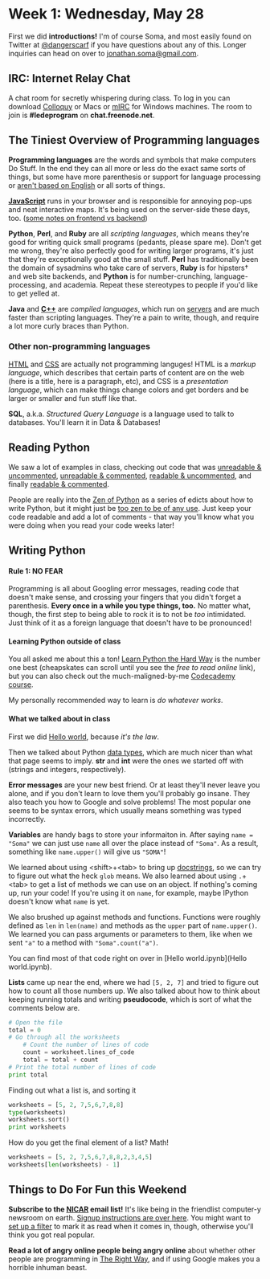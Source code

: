 # Week 1: Wednesday, May 28

First we did **introductions!** I'm of course Soma, and most easily found on Twitter at [@dangerscarf](https://twitter.com/dangerscarf) if you have questions about any of this. Longer inquiries can head on over to [jonathan.soma@gmail.com](jonathan.soma@gmail.com).

## IRC: Internet Relay Chat

A chat room for secretly whispering during class. To log in you can download [Colloquy](http://colloquy.info) or Macs or [mIRC](http://www.mirc.com) for Windows machines. The room to join is **#ledeprogram** on **chat.freenode.net**.

## The Tiniest Overview of Programming languages

**Programming languages** are the words and symbols that make computers Do Stuff. In the end they can all more or less do the exact same sorts of things, but some have more parenthesis or support for language processing or [aren't based on English](http://en.wikipedia.org/wiki/Ezhil_(programming_language)) or all sorts of things.

**[JavaScript](http://skillcrush.com/2012/04/05/javascript/)** runs in your browser and is responsible for annoying pop-ups and neat interactive maps. It's being used on the server-side these days, too. ([some notes on frontend vs backend](http://skillcrush.com/2012/04/17/frontend-vs-backend-3/))

**Python**, **Perl**, and **Ruby** are all *scripting languages*, which means they're good for writing quick small programs (pedants, please spare me). Don't get me wrong, they're also perfectly good for writing larger programs, it's just that they're exceptionally good at the small stuff. **Perl** has traditionally been the domain of sysadmins who take care of servers, **Ruby** is for hipsters&dagger; and web site backends, and **Python** is for number-crunching, language-processing, and academia. Repeat these stereotypes to people if you'd like to get yelled at.

**Java** and **[C++](http://skillcrush.com/2012/05/30/c-c-c-and-objective-c/)** are *compiled languages*, which run on [servers](http://skillcrush.com/2012/04/25/web-server-3/) and are much faster than scripting languages. They're a pain to write, though, and require a lot more curly braces than Python.

### Other non-programming languages

[HTML](http://skillcrush.com/2012/04/02/html/) and [CSS](http://skillcrush.com/2012/04/03/css/) are actually not programming languges! HTML is a *markup language*, which describes that certain parts of content are on the web (here is a title, here is a paragraph, etc), and CSS is a *presentation language*, which can make things change colors and get borders and be larger or smaller and fun stuff like that.

**SQL**, a.k.a. *Structured Query Language* is a language used to talk to databases. You'll learn it in Data &amp; Databases!

## Reading Python

We saw a lot of examples in class, checking out code that was [unreadable &amp; uncommented](unreadable-uncommented.py), [unreadable &amp; commented](unreadable-commented.py), [readable &amp; uncommented](readable-uncommented.py), and finally [readable &amp; commented](readable-commented.py).

People are really into the [Zen of Python](http://legacy.python.org/dev/peps/pep-0020/) as a series of edicts about how to write Python, but it might just be [too zen to be of any use](http://stackoverflow.com/questions/4506563/what-is-the-pythonic-way-of-programming#comment4932944_4506587). Just keep your code readable and add a lot of comments - that way you'll know what you were doing when you read your code weeks later!

## Writing Python

#### Rule 1: NO FEAR

Programming is all about Googling error messages, reading code that doesn't make sense, and crossing your fingers that you didn't forget a parenthesis. **Every once in a while you type things, too.** No matter what, though, the first step to being able to rock it is to not be *too* intimidated. Just think of it as a foreign language that doesn't have to be pronounced! 

#### Learning Python outside of class

You all asked me about this a ton! [Learn Python the Hard Way](http://learnpythonthehardway.org) is the number one best (cheapskates can scroll until you see the *free to read online* link), but you can also check out the much-maligned-by-me [Codecademy course](http://www.codecademy.com/tracks/python).

My personally recommended way to learn is *do whatever works*.

#### What we talked about in class

First we did [Hello world](http://en.wikipedia.org/wiki/Hello_world_program), because *it's the law*.

Then we talked about Python [data types](https://docs.python.org/2/library/datatypes.html), which are much nicer than what that page seems to imply. **str** and **int** were the ones we started off with (strings and integers, respectively).

**Error messages** are your new best friend. Or at least they'll never leave you alone, and if you don't learn to love them you'll probably go insane. They also teach you how to Google and solve problems! The most popular one seems to be syntax errors, which usually means something was typed incorrectly.

**Variables** are handy bags to store your informaiton in. After saying `name = "Soma"` we can just use `name` all over the place instead of `"Soma"`. As a result, something like `name.upper()` will give us `"SOMA"`!

We learned about using &lt;shift&gt;+&lt;tab&gt; to bring up  [docstrings](http://docs.python-guide.org/en/latest/writing/documentation/), so we can try to figure out what the heck `glob` means. We also learned about using `.`+&lt;tab&gt; to get a list of methods we can use on an object. If nothing's coming up, run your code! If you're using it on `name`, for example, maybe IPython doesn't know what `name` is yet.

We also brushed up against methods and functions. Functions were roughly defined as `len` in `len(name)` and methods as the `upper` part of `name.upper()`. We learned you can pass arguments or parameters to them, like when we sent `"a"` to a method with `"Soma".count("a")`.

You can find most of that code right on over in [Hello world.ipynb](Hello world.ipynb).

**Lists** came up near the end, where we had `[5, 2, 7]` and tried to figure out how to count all those numbers up. We also talked about how to think about keeping running totals and writing **pseudocode**, which is sort of what the comments below are.

```python
# Open the file
total = 0
# Go through all the worksheets
    # Count the number of lines of code
    count = worksheet.lines_of_code
    total = total + count
# Print the total number of lines of code
print total
```

Finding out what a list is, and sorting it

```python
worksheets = [5, 2, 7,5,6,7,8,8]
type(worksheets)
worksheets.sort()
print worksheets
```

How do you get the final element of a list? Math!

```python
worksheets = [5, 2, 7,5,6,7,8,8,2,3,4,5]
worksheets[len(worksheets) - 1]
```

## Things to Do For Fun this Weekend

**Subscribe to the [NICAR](http://www.ire.org/nicar/) email list!** It's like being in the friendlist computer-y newsroom on earth. [Signup instructions are over here](http://www.ire.org/resource-center/listservs/subscribe-nicar-l/). You might want to [set up a filter](http://mashable.com/2012/06/22/gmail-filters/) to mark it as read when it comes in, though, otherwise you'll think you got real popular.

**Read a lot of angry online people being angry online** about whether other people are programming in [The Right Way](https://news.ycombinator.com/item?id=7795216), and if using Google makes you a horrible inhuman beast.